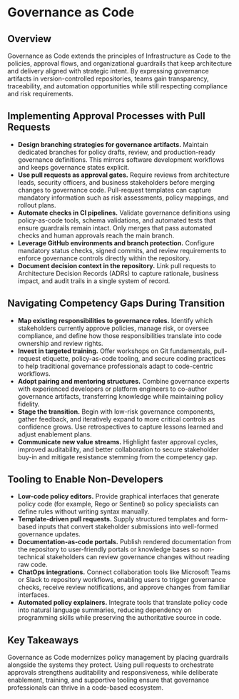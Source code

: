 # Governance as Code

## Overview
Governance as Code extends the principles of Infrastructure as Code to the policies, approval flows, and organizational guardrails that keep architecture and delivery aligned with strategic intent. By expressing governance artifacts in version-controlled repositories, teams gain transparency, traceability, and automation opportunities while still respecting compliance and risk requirements.

## Implementing Approval Processes with Pull Requests
- **Design branching strategies for governance artifacts.** Maintain dedicated branches for policy drafts, review, and production-ready governance definitions. This mirrors software development workflows and keeps governance states explicit.
- **Use pull requests as approval gates.** Require reviews from architecture leads, security officers, and business stakeholders before merging changes to governance code. Pull-request templates can capture mandatory information such as risk assessments, policy mappings, and rollout plans.
- **Automate checks in CI pipelines.** Validate governance definitions using policy-as-code tools, schema validations, and automated tests that ensure guardrails remain intact. Only merges that pass automated checks and human approvals reach the main branch.
- **Leverage GitHub environments and branch protection.** Configure mandatory status checks, signed commits, and review requirements to enforce governance controls directly within the repository.
- **Document decision context in the repository.** Link pull requests to Architecture Decision Records (ADRs) to capture rationale, business impact, and audit trails in a single system of record.

## Navigating Competency Gaps During Transition
- **Map existing responsibilities to governance roles.** Identify which stakeholders currently approve policies, manage risk, or oversee compliance, and define how those responsibilities translate into code ownership and review rights.
- **Invest in targeted training.** Offer workshops on Git fundamentals, pull-request etiquette, policy-as-code tooling, and secure coding practices to help traditional governance professionals adapt to code-centric workflows.
- **Adopt pairing and mentoring structures.** Combine governance experts with experienced developers or platform engineers to co-author governance artifacts, transferring knowledge while maintaining policy fidelity.
- **Stage the transition.** Begin with low-risk governance components, gather feedback, and iteratively expand to more critical controls as confidence grows. Use retrospectives to capture lessons learned and adjust enablement plans.
- **Communicate new value streams.** Highlight faster approval cycles, improved auditability, and better collaboration to secure stakeholder buy-in and mitigate resistance stemming from the competency gap.

## Tooling to Enable Non-Developers
- **Low-code policy editors.** Provide graphical interfaces that generate policy code (for example, Rego or Sentinel) so policy specialists can define rules without writing syntax manually.
- **Template-driven pull requests.** Supply structured templates and form-based inputs that convert stakeholder submissions into well-formed governance updates.
- **Documentation-as-code portals.** Publish rendered documentation from the repository to user-friendly portals or knowledge bases so non-technical stakeholders can review governance changes without reading raw code.
- **ChatOps integrations.** Connect collaboration tools like Microsoft Teams or Slack to repository workflows, enabling users to trigger governance checks, receive review notifications, and approve changes from familiar interfaces.
- **Automated policy explainers.** Integrate tools that translate policy code into natural language summaries, reducing dependency on programming skills while preserving the authoritative source in code.

## Key Takeaways
Governance as Code modernizes policy management by placing guardrails alongside the systems they protect. Using pull requests to orchestrate approvals strengthens auditability and responsiveness, while deliberate enablement, training, and supportive tooling ensure that governance professionals can thrive in a code-based ecosystem.
